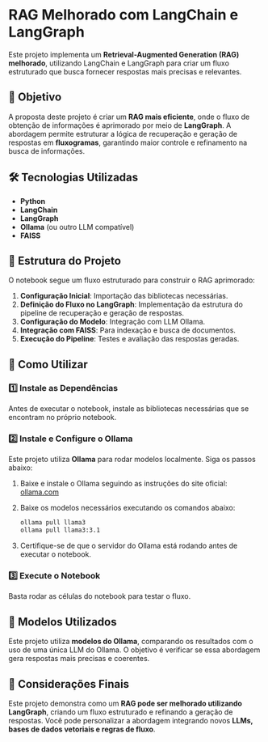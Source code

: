 # RAG Melhorado com LangChain e LangGraph

Este projeto implementa um **Retrieval-Augmented Generation (RAG) melhorado**, utilizando LangChain e LangGraph para criar um fluxo estruturado que busca fornecer respostas mais precisas e relevantes.

## 📌 Objetivo

A proposta deste projeto é criar um **RAG mais eficiente**, onde o fluxo de obtenção de informações é aprimorado por meio de **LangGraph**. A abordagem permite estruturar a lógica de recuperação e geração de respostas em **fluxogramas**, garantindo maior controle e refinamento na busca de informações.

## 🛠 Tecnologias Utilizadas

- **Python** 
- **LangChain**
- **LangGraph**
- **Ollama** (ou outro LLM compatível)
- **FAISS**

## 📂 Estrutura do Projeto

O notebook segue um fluxo estruturado para construir o RAG aprimorado:

1. **Configuração Inicial**: Importação das bibliotecas necessárias.
2. **Definição do Fluxo no LangGraph**: Implementação da estrutura do pipeline de recuperação e geração de respostas.
3. **Configuração do Modelo**: Integração com LLM Ollama.
4. **Integração com FAISS**: Para indexação e busca de documentos.
5. **Execução do Pipeline**: Testes e avaliação das respostas geradas.

## 🚀 Como Utilizar

### 1️⃣ Instale as Dependências

Antes de executar o notebook, instale as bibliotecas necessárias que se encontram no próprio notebook.

### 2️⃣ Instale e Configure o Ollama
Este projeto utiliza **Ollama** para rodar modelos localmente. Siga os passos abaixo:

1. Baixe e instale o Ollama seguindo as instruções do site oficial: [ollama.com](https://ollama.com)
2. Baixe os modelos necessários executando os comandos abaixo:
    
    ```bash
    ollama pull llama3
    ollama pull llama3:3.1
    ```
3. Certifique-se de que o servidor do Ollama está rodando antes de executar o notebook.
    

### 3️⃣ Execute o Notebook

Basta rodar as células do notebook para testar o fluxo.

## 🧠 Modelos Utilizados

Este projeto utiliza **modelos do Ollama**, comparando os resultados com o uso de uma única LLM do Ollama.
O objetivo é verificar se essa abordagem gera respostas mais precisas e coerentes.

## 📌 Considerações Finais

Este projeto demonstra como um **RAG pode ser melhorado utilizando LangGraph**, criando um fluxo estruturado e refinando a geração de respostas. Você pode personalizar a abordagem integrando novos **LLMs, bases de dados vetoriais e regras de fluxo**.
